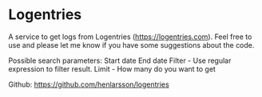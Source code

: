 ﻿# Logentries

A service to get logs from Logentries (https://logentries.com). Feel free to use and please let me know if you have some suggestions about the code.

Possible search parameters:
Start date
End date
Filter - Use regular expression to filter result.
Limit - How many do you want to get

Github: https://github.com/henlarsson/logentries
